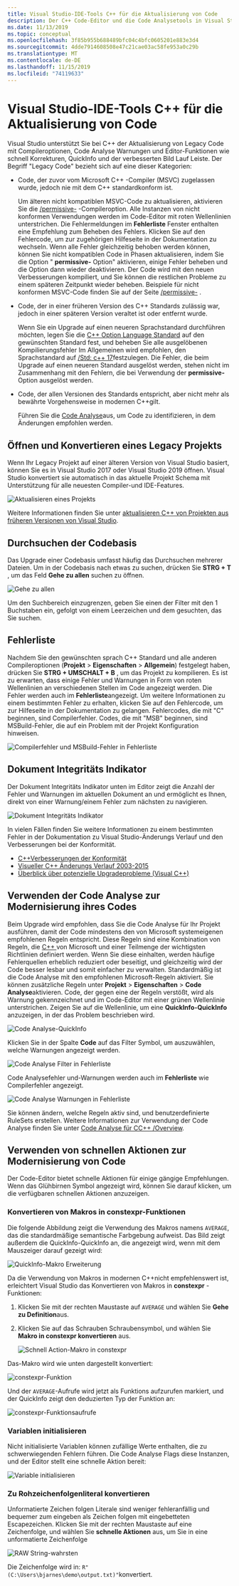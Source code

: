 ```yaml
---
title: Visual Studio-IDE-Tools C++ für die Aktualisierung von Code
description: Der C++ Code-Editor und die Code Analysetools in Visual Studio unterstützen Sie C++ beim modernisieren Ihrer Codebasis.
ms.date: 11/13/2019
ms.topic: conceptual
ms.openlocfilehash: 3f85b955b688489bfc04c4bfc0605201e883e3d4
ms.sourcegitcommit: 4dde7914608508e47c21cae03ac58fe953a0c29b
ms.translationtype: MT
ms.contentlocale: de-DE
ms.lasthandoff: 11/15/2019
ms.locfileid: "74119633"
---
```

# <a name="visual-studio-ide-tools-for-upgrading-c-code"></a>Visual Studio-IDE-Tools C++ für die Aktualisierung von Code

Visual Studio unterstützt Sie bei C++ der Aktualisierung von Legacy Code mit Compileroptionen, Code Analyse Warnungen und Editor-Funktionen wie schnell Korrekturen, QuickInfo und der verbesserten Bild Lauf Leiste. Der Begriff "Legacy Code" bezieht sich auf eine dieser Kategorien:

- Code, der zuvor vom Microsoft C++ -Compiler (MSVC) zugelassen wurde, jedoch nie mit dem C++ standardkonform ist.

   Um älteren nicht kompatiblen MSVC-Code zu aktualisieren, aktivieren Sie die [/permissive-](../build/reference/permissive-standards-conformance.md) -Compileroption. Alle Instanzen von nicht konformen Verwendungen werden im Code-Editor mit roten Wellenlinien unterstrichen. Die Fehlermeldungen im **Fehlerliste** Fenster enthalten eine Empfehlung zum Beheben des Fehlers. Klicken Sie auf den Fehlercode, um zur zugehörigen Hilfeseite in der Dokumentation zu wechseln. Wenn alle Fehler gleichzeitig behoben werden können, können Sie nicht kompatiblen Code in Phasen aktualisieren, indem Sie die Option " **permissive-** Option" aktivieren, einige Fehler beheben und die Option dann wieder deaktivieren. Der Code wird mit den neuen Verbesserungen kompiliert, und Sie können die restlichen Probleme zu einem späteren Zeitpunkt wieder beheben. Beispiele für nicht konformen MSVC-Code finden Sie auf der Seite [/permissive-](../build/reference/permissive-standards-conformance.md) .

- Code, der in einer früheren Version des C++ Standards zulässig war, jedoch in einer späteren Version veraltet ist oder entfernt wurde.

   Wenn Sie ein Upgrade auf einen neueren Sprachstandard durchführen möchten, legen Sie die [ C++ Option Language Standard](../build/reference/std-specify-language-standard-version.md) auf den gewünschten Standard fest, und beheben Sie alle ausgelöbenen Kompilierungsfehler Im Allgemeinen wird empfohlen, den Sprachstandard auf [/Std: c++ 17](../build/reference/std-specify-language-standard-version.md)festzulegen. Die Fehler, die beim Upgrade auf einen neueren Standard ausgelöst werden, stehen nicht im Zusammenhang mit den Fehlern, die bei Verwendung der **permissive-** Option ausgelöst werden.

- Code, der allen Versionen des Standards entspricht, aber nicht mehr als bewährte Vorgehensweise in modernen C++gilt.

   Führen Sie die [Code Analyse](/visualstudio/code-quality/code-analysis-for-c-cpp-overview)aus, um Code zu identifizieren, in dem Änderungen empfohlen werden.

## <a name="open-and-convert-a-legacy-project"></a>Öffnen und Konvertieren eines Legacy Projekts

Wenn Ihr Legacy Projekt auf einer älteren Version von Visual Studio basiert, können Sie es in Visual Studio 2017 oder Visual Studio 2019 öffnen. Visual Studio konvertiert sie automatisch in das aktuelle Projekt Schema mit Unterstützung für alle neuesten Compiler-und IDE-Features.

![Aktualisieren eines Projekts](media/upgrade-dialog-v142.png "Aktualisieren eines Projekts")

Weitere Informationen finden Sie unter [aktualisieren C++ von Projekten aus früheren Versionen von Visual Studio](upgrading-projects-from-earlier-versions-of-visual-cpp.md).

## <a name="search-the-code-base"></a>Durchsuchen der Codebasis

Das Upgrade einer Codebasis umfasst häufig das Durchsuchen mehrerer Dateien. Um in der Codebasis nach etwas zu suchen, drücken Sie **STRG + T** , um das Feld **Gehe zu allen** suchen zu öffnen.

![Gehe zu allen](media/go-to-all.png "Gehe zu allen")

Um den Suchbereich einzugrenzen, geben Sie einen der Filter mit den 1 Buchstaben ein, gefolgt von einem Leerzeichen und dem gesuchten, das Sie suchen.

## <a name="error-list"></a>Fehlerliste

Nachdem Sie den gewünschten sprach C++ Standard und alle anderen Compileroptionen (**Projekt** > **Eigenschaften** > **Allgemein**) festgelegt haben, drücken Sie **STRG + UMSCHALT + B** , um das Projekt zu kompilieren. Es ist zu erwarten, dass einige Fehler und Warnungen in Form von roten Wellenlinien an verschiedenen Stellen im Code angezeigt werden. Die Fehler werden auch im **Fehlerliste**angezeigt. Um weitere Informationen zu einem bestimmten Fehler zu erhalten, klicken Sie auf den Fehlercode, um zur Hilfeseite in der Dokumentation zu gelangen. Fehlercodes, die mit "C" beginnen, sind Compilerfehler. Codes, die mit "MSB" beginnen, sind MSBuild-Fehler, die auf ein Problem mit der Projekt Konfiguration hinweisen.

![Compilerfehler und MSBuild-Fehler in Fehlerliste](media/compiler-error-list.png "Compilerfehler und MSBuild-Fehler in Fehlerliste")

## <a name="document-health-indicator"></a>Dokument Integritäts Indikator

Der Dokument Integritäts Indikator unten im Editor zeigt die Anzahl der Fehler und Warnungen im aktuellen Dokument an und ermöglicht es Ihnen, direkt von einer Warnung/einem Fehler zum nächsten zu navigieren.

![Dokument Integritäts Indikator](media/document-health-indicator.png "Dokument Integritäts Indikator")

In vielen Fällen finden Sie weitere Informationen zu einem bestimmten Fehler in der Dokumentation zu Visual Studio-Änderungs Verlauf und den Verbesserungen bei der Konformität.

- [C++Verbesserungen der Konformität](../overview/cpp-conformance-improvements.md)
- [Visueller C++ Änderungs Verlauf 2003-2015](visual-cpp-change-history-2003-2015.md)
- [Überblick über potenzielle Upgradeprobleme (Visual C++)](overview-of-potential-upgrade-issues-visual-cpp.md)

## <a name="use-code-analysis-to-modernize-your-code"></a>Verwenden der Code Analyse zur Modernisierung ihres Codes

Beim Upgrade wird empfohlen, dass Sie die Code Analyse für Ihr Projekt ausführen, damit der Code mindestens den von Microsoft systemeigenen empfohlenen Regeln entspricht. Diese Regeln sind eine Kombination von Regeln, die [ C++ ](https://isocpp.github.io/CppCoreGuidelines/CppCoreGuidelines)von Microsoft und einer Teilmenge der wichtigsten Richtlinien definiert werden. Wenn Sie diese einhalten, werden häufige Fehlerquellen erheblich reduziert oder beseitigt, und gleichzeitig wird der Code besser lesbar und somit einfacher zu verwalten. Standardmäßig ist die Code Analyse mit den empfohlenen Microsoft-Regeln aktiviert. Sie können zusätzliche Regeln unter **Projekt** > **Eigenschaften** > **Code Analyse**aktivieren. Code, der gegen eine der Regeln verstößt, wird als Warnung gekennzeichnet und im Code-Editor mit einer grünen Wellenlinie unterstrichen. Zeigen Sie auf die Wellenlinie, um eine **QuickInfo-QuickInfo** anzuzeigen, in der das Problem beschrieben wird.

![Code Analyse-QuickInfo](media/code-analysis-tooltip.png "Code Analyse Warnung")

Klicken Sie in der Spalte **Code** auf das Filter Symbol, um auszuwählen, welche Warnungen angezeigt werden.

![Code Analyse Filter in Fehlerliste](media/code-analysis-filter.png "Code Analyse Filter in Fehlerliste")

Code Analysefehler und-Warnungen werden auch im **Fehlerliste** wie Compilerfehler angezeigt.

![Code Analyse Warnungen in Fehlerliste](media/code-analysis-error-list.png "Code Analyse Warnungen in Fehlerliste")

Sie können ändern, welche Regeln aktiv sind, und benutzerdefinierte RuleSets erstellen. Weitere Informationen zur Verwendung der Code Analyse finden Sie unter [Code Analyse für CC++ /Overview](/visualstudio/code-quality/code-analysis-for-c-cpp-overview).

## <a name="use-quick-actions-to-modernize-code"></a>Verwenden von schnellen Aktionen zur Modernisierung von Code

Der Code-Editor bietet schnelle Aktionen für einige gängige Empfehlungen. Wenn das Glühbirnen Symbol angezeigt wird, können Sie darauf klicken, um die verfügbaren schnellen Aktionen anzuzeigen.

### <a name="convert-macros-to-constexpr-functions"></a>Konvertieren von Makros in constexpr-Funktionen

Die folgende Abbildung zeigt die Verwendung des Makros namens `AVERAGE`, das die standardmäßige semantische Farbgebung aufweist. Das Bild zeigt außerdem die QuickInfo-QuickInfo an, die angezeigt wird, wenn mit dem Mauszeiger darauf gezeigt wird:

![QuickInfo-Makro Erweiterung](media/macro-expansion-quick-info.png "QuickInfo-QuickInfo-Makro Erweiterung")

Da die Verwendung von Makros in modernen C++nicht empfehlenswert ist, erleichtert Visual Studio das Konvertieren von Makros in **constexpr** -Funktionen:

1. Klicken Sie mit der rechten Maustaste auf `AVERAGE` und wählen Sie **Gehe zu Definition**aus.
2. Klicken Sie auf das Schrauben Schraubensymbol, und wählen Sie **Makro in constexpr konvertieren** aus.

   ![Schnell Action-Makro in constexpr](media/quick-action-macro-to-constexpr.png "Schnell Action-Makro in constexpr")

Das-Makro wird wie unten dargestellt konvertiert:

![constexpr-Funktion](media/constexpr-function.png "constexpr-Funktion")

Und der `AVERAGE`-Aufrufe wird jetzt als Funktions aufzurufen markiert, und der QuickInfo zeigt den deduzierten Typ der Funktion an:

![constexpr-Funktionsaufrufe](media/constexpr-function-call.png "constexpr-Funktionsaufrufe")

### <a name="initialize-variables"></a>Variablen initialisieren

Nicht initialisierte Variablen können zufällige Werte enthalten, die zu schwerwiegenden Fehlern führen. Die Code Analyse Flags diese Instanzen, und der Editor stellt eine schnelle Aktion bereit:

![Variable initialisieren](media/init-variable.png "Schnelles Eingreifen der Variablen initialisieren")

### <a name="convert-to-raw-string-literal"></a>Zu Rohzeichenfolgenliteral konvertieren

Unformatierte Zeichen folgen Literale sind weniger fehleranfällig und bequemer zum eingeben als Zeichen folgen mit eingebetteten Escapezeichen. Klicken Sie mit der rechten Maustaste auf eine Zeichenfolge, und wählen Sie **schnelle Aktionen** aus, um Sie in eine unformatierte Zeichenfolge

![RAW String-wahrsten](media/raw-string-literal.png "RAW String-wahrsten")

Die Zeichenfolge wird in: `R"(C:\Users\bjarnes\demo\output.txt)"`konvertiert.
